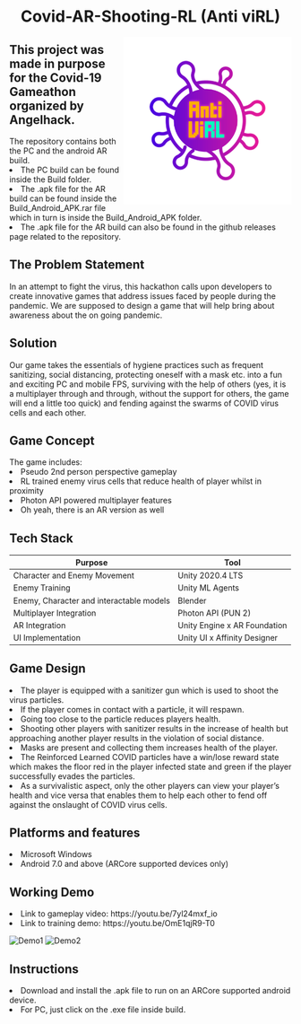 <!DOCTYPE html>
<html>
<body>
<h1 align="center"> Covid-AR-Shooting-RL   (Anti viRL)
</h1> <img src="https://github.com/ReanSchwarzer1/Covid-AR-Shooting-RL/blob/main/Images/antiviRL.png" width="300" height="300" align="right" align="top"> 





<h2 align="left"> This project was made in purpose for the Covid-19 Gameathon organized by Angelhack. </h2>  
The repository contains both the PC and the android AR build.
<li>The PC build can be found inside the Build folder.<br></li>
<li>The .apk file for the AR build can be found inside the Build_Android_APK.rar file which in turn is inside the Build_Android_APK folder.<br></li>
<li>The .apk file for the AR build can also be found in the github releases page related to the repository.<br></li>

<h2 align="left"> The Problem Statement </h2>  
In an attempt to fight the virus, this hackathon calls upon developers to create innovative games that address issues faced by people during the pandemic. We are supposed to design a game that will help bring about awareness about the on going pandemic.

<h2 align="left"> Solution </h2>  
Our game takes the essentials of hygiene practices such as frequent sanitizing, social distancing, protecting oneself with a mask etc. into a fun and exciting PC and mobile FPS, surviving with the help of others (yes, it is a multiplayer through and through, without the support for others, the game will end a little too quick) and fending against the swarms of COVID virus cells and each other.

<h2 align="left"> Game Concept </h2>  
The game includes:
<li>Pseudo 2nd person perspective gameplay<br></li>
<li>RL trained enemy virus cells that reduce health of player whilst in proximity<br></li>
<li>Photon API powered multiplayer features<br></li>
<li>Oh yeah, there is an AR version as well<br></li>

<h2 align="left"> Tech Stack </h2>  

Purpose | Tool
------- | -------
Character and Enemy Movement | Unity 2020.4 LTS
Enemy Training  | Unity ML Agents
Enemy, Character and interactable models |  Blender
Multiplayer Integration | Photon API (PUN 2)
AR Integration | Unity Engine x AR Foundation
UI Implementation |  Unity UI x Affinity Designer

<h2 align="left"> Game Design </h2>  
<li>The player is equipped with a sanitizer gun which is used to shoot the virus particles.<br></li>
<li>If the player comes in contact with a particle, it will respawn. <br></li>
<li>Going too close to the particle  reduces players health. <br></li>
<li>Shooting other players with sanitizer results in the increase of health but approaching another player results in the violation of social distance. <br></li>
<li>Masks are present and collecting them increases health of the player. <br></li>
<li>The Reinforced Learned COVID particles have a win/lose reward state which makes the floor red in the player infected state and green if the player successfully evades the particles. <br></li>
<li>As a survivalistic aspect, only the other players can view your player’s health and vice versa that enables them to help each other to fend off against the onslaught of COVID virus cells. <br></li>


<h2 align="left"> Platforms and features </h2>  
<li>Microsoft Windows<br></li>
<li>Android 7.0 and above (ARCore supported devices only)<br></li>


<h2 align="left"> Working Demo </h2>  
<li>Link to gameplay video: https://youtu.be/7yl24mxf_io <br></li>
<li>Link to training demo: https://youtu.be/OmE1qjR9-T0 <br></li>


![Demo1](https://github.com/ReanSchwarzer1/Covid-AR-Shooting-RL/blob/main/Images/game.gif "Demo1")
![Demo2](https://github.com/ReanSchwarzer1/Covid-AR-Shooting-RL/blob/main/Images/rl.gif "Demo2")


<h2 align="left"> Instructions </h2>  
<li>Download and install the .apk file to run on an ARCore supported android device.<br></li>
<li>For PC, just click on the .exe file inside build.<br></li>

</body>
</html>








